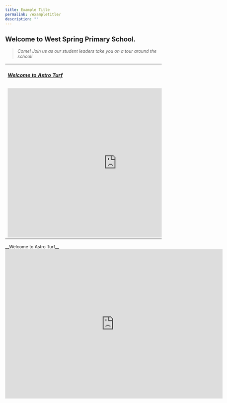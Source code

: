 ```yaml
---
title: Example Title
permalink: /exampletitle/
description: ""
---
```

## Welcome to West Spring Primary School.
> *Come! Join us as our student leaders take you on a tour around the school!*

<table border=0>
	<tr>
		<td><u><h5>Welcome to Astro Turf</h5></u>
		</td>
	</tr>
	<tr>
		<td>
			<iframe title="Astro Turf" allowfullscreen="" allow="autoplay; fullscreen; picture-in-picture" frameborder="0" height="480" width="700" src="https://player.vimeo.com/video/783795973?h=6a59240022&amp;badge=0&amp;autopause=0&amp;player_id=0&amp;app_id=58479"></iframe>
		</td>
	</tr>
</table>
__Welcome to Astro Turf__
<iframe title="Astro Turf" allowfullscreen="" allow="autoplay; fullscreen; picture-in-picture" frameborder="0" height="480" width="700" src="https://player.vimeo.com/video/783795973?h=6a59240022&amp;badge=0&amp;autopause=0&amp;player_id=0&amp;app_id=58479"></iframe>